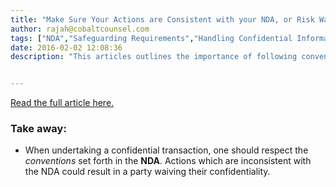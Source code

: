 ```yaml
---
title: "Make Sure Your Actions are Consistent with your NDA, or Risk Waiving All Confidentiality"
author: rajah@cobaltcounsel.com
tags: ["NDA","Safeguarding Requirements","Handling Confidential Information","Commercial Activities","Rajah"]
date: 2016-02-02 12:08:36
description: "This articles outlines the importance of following conventions set forth in an NDA to prevent the loss of confidentiality."


---
```





[Read the full article here.](http://www.lexology.com/library/detail.aspx?g=4a7281b1-5a04-4788-b476-b66d070464e3)

 

### Take away:

- When undertaking a confidential transaction, one should respect the *conventions* set forth in the **NDA**. Actions which are inconsistent with the NDA could result in a party waiving their confidentiality.
